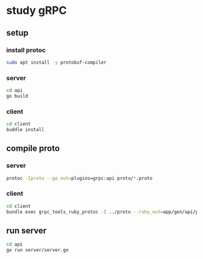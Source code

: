 # study gRPC

## setup
### install protoc
```sh
sudo apt install -y protobuf-compiler
```

### server
```sh
cd api
go build
```

### client
```sh
cd client
buddle install
```

## compile proto
### server 
```sh
protoc -Iproto --go_out=plugins=grpc:api proto/*.proto
```

### client
```sh
cd client
bundle exec grpc_tools_ruby_protoc -I ../proto --ruby_out=app/gen/api/pancake/baker --grpc_out=app/gen/api/pancake/baker ../proto/pancake.proto
```

## run server
```sh
cd api
go run server/server.go
```

